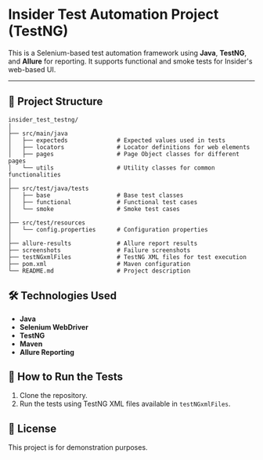 
# Insider Test Automation Project (TestNG)

This is a Selenium-based test automation framework using **Java**, **TestNG**, and **Allure** for reporting. It supports functional and smoke tests for Insider's web-based UI.

---

## 📂 Project Structure
```
insider_test_testng/
│
├── src/main/java
│   ├── expecteds              # Expected values used in tests
│   ├── locators               # Locator definitions for web elements
│   ├── pages                  # Page Object classes for different pages
│   └── utils                  # Utility classes for common functionalities
│
├── src/test/java/tests
│   ├── base                   # Base test classes
│   ├── functional             # Functional test cases
│   └── smoke                  # Smoke test cases
│
├── src/test/resources
│   └── config.properties      # Configuration properties
│
├── allure-results             # Allure report results
├── screenshots                # Failure screenshots
├── testNGxmlFiles             # TestNG XML files for test execution
├── pom.xml                    # Maven configuration
└── README.md                  # Project description
```

## 🛠 Technologies Used
- **Java**
- **Selenium WebDriver**
- **TestNG**
- **Maven**
- **Allure Reporting**

## 🚀 How to Run the Tests
1. Clone the repository.
2. Run the tests using TestNG XML files available in `testNGxmlFiles`.


## 📜 License
This project is for demonstration purposes.
